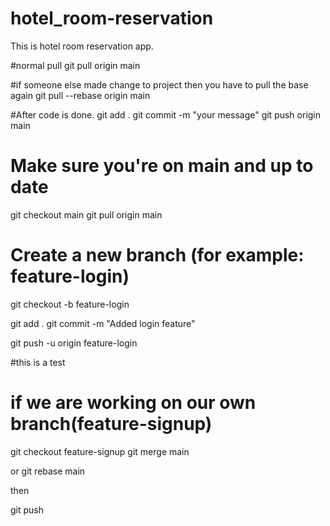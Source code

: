 # hotel_room-reservation
This is hotel room reservation app.

#normal pull
 git pull origin main

 #if someone else made change to project then you have to pull the base again
 git pull --rebase origin main



 #After code is done.
git add .
git commit -m "your message"
git push origin main

# Make sure you're on main and up to date
git checkout main
git pull origin main

# Create a new branch (for example: feature-login)
git checkout -b feature-login

git add .
git commit -m "Added login feature"

git push -u origin feature-login


#this is a test
#  if we are working on our own branch(feature-signup)
git checkout feature-signup
git merge main

or 
git rebase main

then 

git push
